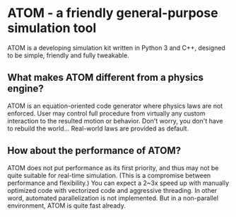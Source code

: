 # ATOM - a friendly general-purpose simulation tool
ATOM is a developing simulation kit written in Python 3 and C++, designed to be simple, friendly and fully tweakable.

## What makes ATOM different from a physics engine?
ATOM is an equation-oriented code generator where physics laws are not enforced. User may control full procedure from virtually any custom interaction to the resulted motion or behavior. Don't worry, you don't have to rebuild the world... Real-world laws are provided as default.

## How about the performance of ATOM?
ATOM does not put performance as its first priority, and thus may not be quite suitable for real-time simulation. (This is a compromise between performance and flexibility.) You can expect a 2~3x speed up with manually optimized code with vectorized code and aggressive threading. In other word, automated parallelization is not implemented. But in a non-parallel environment, ATOM is quite fast already.
